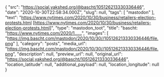 {
  "src": "https://social.yakshed.org/@bascht/105126213330336446",
  "date": "2020-10-30T22:58:34.000Z",
  "slug": null,
  "tags": [
    "mastodon"
  ],
  "text": "https://www.nytimes.com/2020/10/30/business/retailers-election-protests.html [https://www.nytimes.com/2020/10/30/business/retailers-election-protests.html]",
  "type": "mastodon_toot",
  "title": "bascht: “https://www.nytimes.com/2020/1……",
  "images": [
    "https://img.bascht.com/mastodon/2020/10/30//105126213330336446/file.png"
  ],
  "category": "posts",
  "media_url": "https://img.bascht.com/mastodon/2020/10/30//105126213330336446/file.png",
  "description": null,
  "preview_url": null,
  "original_url": "https://social.yakshed.org/@bascht/105126213330336446",
  "location_latitude": null,
  "additional_payload": null,
  "location_longitude": null
}